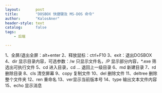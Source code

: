 ```yaml
---
layout:       post
title:        "DOSBOX 快捷键及 MS-DOS 命令"
author:       "KalosAner"
header-style: text
catalog:      false
tags:
    - 后端

---
```


1、全屏/退出全屏：alt+enter
2、释放鼠标：ctrl+F10
3、exit：退出DOSBOX
4、dir 显示目录内容，可选参数：/w 只显示文件名，/P 显示部分内容，*.exe 筛选出可执行文件
5、cd 进入目录，cd … 退回上一级目录
6、md 新建目录
7、rd 删除目录
8、cls 清空屏幕
9、copy 复制文件
10、del 删除文件
11、deltree 删除整个文件夹
12、ren 重命名
13、ver显示当前版本号
14、type 输出文本文件内容
15、echo 显示消息
